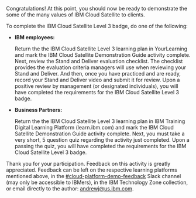 Congratulations! At this point, you should now be ready to demonstrate the some of the many values of IBM Cloud Satellite to clients. 

To complete the IBM Cloud Satellite Level 3 badge, do one of the following:

- **IBM employees:**

  Return the the IBM Cloud Satellite Level 3 learning plan in YourLearning and mark the IBM Cloud Satellite Demonstration Guide activity complete. Next, review the Stand and Deliver evaluation checklist. The checklist provides the evaluation criteria managers will use when reviewing your Stand and Deliver. And then, once you have practiced and are ready, record your Stand and Deliver video and submit it for review. Upon a positive review by management (or designated individuals), you will have completed the requirements for the IBM Cloud Satellite Level 3 badge. 

- **Business Partners:**

  Return the the IBM Cloud Satellite Level 3 learning plan in IBM Training Digital Learning Platform (learn.ibm.com) and mark the IBM Cloud Satellite Demonstration Guide activity complete. Next, you must take a very short, 5 question quiz regarding the activity just completed. Upon a passing the quiz, you will have completed the requirements for the IBM Cloud Satellite Level 3 badge. 

Thank you for your participation. Feedback on this activity is greatly appreciated. Feedback can be left on the respective learning platforms mentioned above, in the <a href="https://ibm-technology-sales.slack.com/archives/C03PQ47KRQE" target="_blank">#cloud-platform-demo-feedback</a> Slack channel (may only be accessible to IBMers), in the IBM Technology Zone collection, or email directly to the author: <a href="mailto:andrewj@us.ibm.com" target="_blank">andrewj@us.ibm.com</a>.